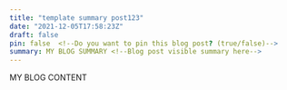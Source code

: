 ```yaml
---
title: "template summary post123"
date: "2021-12-05T17:58:23Z"
draft: false
pin: false  <!--Do you want to pin this blog post? (true/false)-->
summary: MY BLOG SUMMARY <!--Blog post visible summary here-->
--- 
```

<!--Blog content here-->
MY BLOG CONTENT
